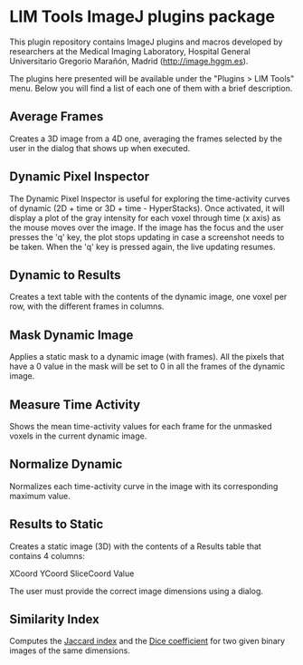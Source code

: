 # LIM Tools ImageJ plugins package

This plugin repository contains ImageJ plugins and macros developed by 
researchers at the Medical Imaging Laboratory, Hospital General Universitario 
Gregorio Marañón, Madrid (http://image.hggm.es).

The plugins here presented will be available under the "Plugins > LIM Tools"
menu. Below you will find a list of each one of them with a brief description.

## Average Frames

Creates a 3D image from a 4D one, averaging the frames selected by the user
in the dialog that shows up when executed.

## Dynamic Pixel Inspector

The Dynamic Pixel Inspector is useful for exploring the time-activity curves
of dynamic (2D + time or 3D + time - HyperStacks). Once activated, it will
display a plot of the gray intensity for each voxel through time (x axis)
as the mouse moves over the image. If the image has the focus and the user
presses the 'q' key, the plot stops updating in case a screenshot needs to
be taken. When the 'q' key is pressed again, the live updating resumes.

## Dynamic to Results

Creates a text table with the contents of the dynamic image, one voxel
per row, with the different frames in columns.

## Mask Dynamic Image

Applies a static mask to a dynamic image (with frames). All the pixels that 
have a 0 value in the mask will be set to 0 in all the frames of the dynamic
image.

## Measure Time Activity

Shows the mean time-activity values for each frame for the unmasked voxels
in the current dynamic image.

## Normalize Dynamic

Normalizes each time-activity curve in the image with its corresponding
maximum value.

## Results to Static

Creates a static image (3D) with the contents of a Results table that contains
4 columns:

XCoord  YCoord  SliceCoord  Value

The user must provide the correct image dimensions using a dialog.

## Similarity Index

Computes the [Jaccard index](http://en.wikipedia.org/wiki/Jaccard_index)
and the [Dice coefficient](http://en.wikipedia.org/wiki/Dice%27s_coefficient)
for two given binary images of the same dimensions.

